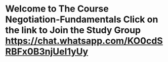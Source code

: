 # Welcome to The Course Negotiation-Fundamentals Click on the link to Join the Study Group https://chat.whatsapp.com/KO0cdSRBFx0B3njUeI1yUy
